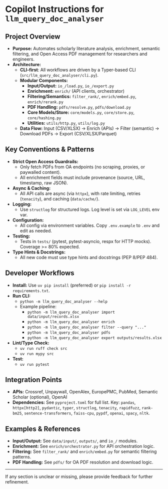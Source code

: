 # Copilot Instructions for `llm_query_doc_analyser`

## Project Overview
- **Purpose:** Automates scholarly literature analysis, enrichment, semantic filtering, and Open Access PDF management for researchers and engineers.
- **Architecture:**
  - **CLI-first**: All workflows are driven by a Typer-based CLI (`src/llm_query_doc_analyser/cli.py`).
  - **Modular Components:**
    - **Input/Output:** `io_/load.py`, `io_/export.py`
    - **Enrichment:** `enrich/` (API clients, orchestrator)
    - **Filtering/Semantics:** `filter_rank/`, `enrich/embed.py`, `enrich/rerank.py`
    - **PDF Handling:** `pdfs/resolve.py`, `pdfs/download.py`
    - **Core Models/Store:** `core/models.py`, `core/store.py`, `core/hashing.py`
    - **Utilities:** `utils/http.py`, `utils/log.py`
  - **Data Flow:** Input (CSV/XLSX) → Enrich (APIs) → Filter (semantic) → Download PDFs → Export (CSV/XLSX/Parquet)

## Key Conventions & Patterns
- **Strict Open Access Guardrails:**
  - Only fetch PDFs from OA endpoints (no scraping, proxies, or paywalled content).
  - All enrichment fields must include provenance (source, URL, timestamp, raw JSON).
- **Async & Caching:**
  - All API calls are async (via `httpx`), with rate limiting, retries (`tenacity`), and caching (`data/cache/`).
- **Logging:**
  - Use `structlog` for structured logs. Log level is set via `LOG_LEVEL` env var.
- **Configuration:**
  - All config via environment variables. Copy `.env.example` to `.env` and edit as needed.
- **Testing:**
  - Tests in `tests/` (pytest, pytest-asyncio, respx for HTTP mocks). Coverage >= 80% expected.
- **Type Hints & Docstrings:**
  - All new code must use type hints and docstrings (PEP 8/PEP 484).

## Developer Workflows
- **Install:** Use `uv pip install` (preferred) or `pip install -r requirements.txt`.
- **Run CLI:**
  - `python -m llm_query_doc_analyser --help`
  - Example pipeline:
    - `python -m llm_query_doc_analyser import data/input/records.xlsx`
    - `python -m llm_query_doc_analyser enrich`
    - `python -m llm_query_doc_analyser filter --query "..."`
    - `python -m llm_query_doc_analyser pdfs`
    - `python -m llm_query_doc_analyser export outputs/results.xlsx`
- **Lint/Type Check:**
  - `uv run ruff check src`
  - `uv run mypy src`
- **Test:**
  - `uv run pytest`

## Integration Points
- **APIs:** Crossref, Unpaywall, OpenAlex, EuropePMC, PubMed, Semantic Scholar (optional), OpenAI
- **Dependencies:** See `pyproject.toml` for full list. Key: `pandas`, `httpx[http2]`, `pydantic`, `typer`, `structlog`, `tenacity`, `rapidfuzz`, `rank-bm25`, `sentence-transformers`, `faiss-cpu`, `pypdf`, `openai`, `spacy`, `nltk`.

## Examples & References
- **Input/Output:** See `data/input/`, `outputs/`, and `io_/` modules.
- **Enrichment:** See `enrich/orchestrator.py` for API orchestration logic.
- **Filtering:** See `filter_rank/` and `enrich/embed.py` for semantic filtering patterns.
- **PDF Handling:** See `pdfs/` for OA PDF resolution and download logic.

---

If any section is unclear or missing, please provide feedback for further refinement.
